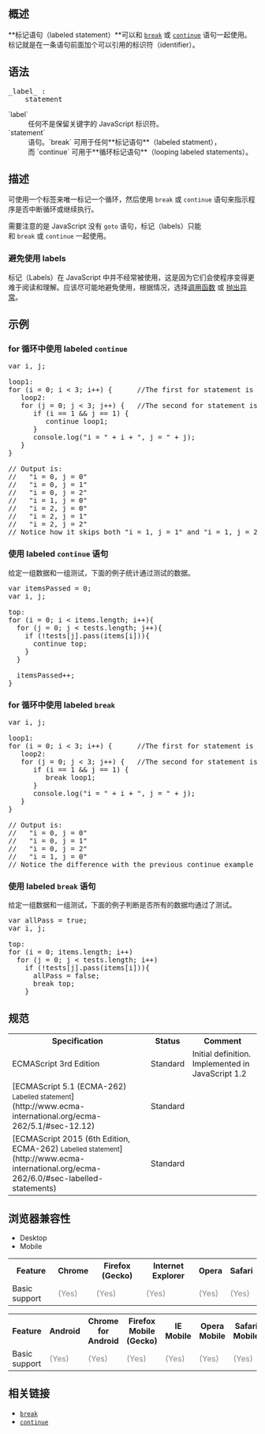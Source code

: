 ## 概述

**标记语句（labeled statement）**可以和 [`break`](/zh-CN/docs/Web/JavaScript/Reference/Statements/break "break 语句 中止当前循环，switch 语句或 label 语句，并把程序控制流转到紧接着被中止语句后面的语句。") 或 [`continue`](/zh-CN/docs/Web/JavaScript/Reference/Statements/continue "continue 语句结束当前（或标签）的循环语句的本次迭代，并继续执行循环的下一次迭代。") 语句一起使用。标记就是在一条语句前面加个可以引用的标识符（identifier）。

## 语法

<pre class="syntaxbox">_label_ :
   _statement_
</pre>

<dl>

<dt>`label`</dt>

<dd>任何不是保留关键字的 JavaScript 标识符。</dd>

<dt>`statement`</dt>

<dd>语句。`break` 可用于任何**标记语句**（labeled statment），而 `continue` 可用于**循环标记语句**（looping labeled statements）。</dd>

</dl>

## 描述

可使用一个标签来唯一标记一个循环，然后使用 `break` 或 `continue` 语句来指示程序是否中断循环或继续执行。

需要注意的是 JavaScript 没有 `goto` 语句，标记（labels）只能和 `break` 或 `continue` 一起使用。

<div class="warning">

### 避免使用 labels

标记（Labels）在 JavaScript 中并不经常被使用，这是因为它们会使程序变得更难于阅读和理解。应该尽可能地避免使用，根据情况，选择[调用函数](/zh-CN/docs/Web/JavaScript/Reference/Statements/function "function") 或 [抛出异常](/zh-CN/docs/Web/JavaScript/Reference/Statements/throw "throw")。

</div>

## 示例

### for 循环中使用 labeled `continue`

<pre class="brush: js">var i, j;

loop1:
for (i = 0; i < 3; i++) {      //The first for statement is labeled "loop1"
   loop2:
   for (j = 0; j < 3; j++) {   //The second for statement is labeled "loop2"
      if (i == 1 && j == 1) {
         continue loop1;
      }
      console.log("i = " + i + ", j = " + j);
   }
}

// Output is:
//   "i = 0, j = 0"
//   "i = 0, j = 1"
//   "i = 0, j = 2"
//   "i = 1, j = 0"
//   "i = 2, j = 0"
//   "i = 2, j = 1"
//   "i = 2, j = 2"
// Notice how it skips both "i = 1, j = 1" and "i = 1, j = 2"
</pre>

### 使用 labeled `continue` 语句

给定一组数据和一组测试，下面的例子统计通过测试的数据。

<pre class="brush: js">var itemsPassed = 0;
var i, j;

top:
for (i = 0; i < items.length; i++){
  for (j = 0; j < tests.length; j++){
    if (!tests[j].pass(items[i])){
      continue top;
    }
  }

  itemsPassed++;
}</pre>

### for 循环中使用 labeled `break`

<pre class="brush: js">var i, j;

loop1:
for (i = 0; i < 3; i++) {      //The first for statement is labeled "loop1"
   loop2:
   for (j = 0; j < 3; j++) {   //The second for statement is labeled "loop2"
      if (i == 1 && j == 1) {
         break loop1;
      }
      console.log("i = " + i + ", j = " + j);
   }
}

// Output is:
//   "i = 0, j = 0"
//   "i = 0, j = 1"
//   "i = 0, j = 2"
//   "i = 1, j = 0"
// Notice the difference with the previous continue example</pre>

### 使用 labeled `break` 语句

给定一组数据和一组测试，下面的例子判断是否所有的数据均通过了测试。

<pre class="brush: js">var allPass = true;
var i, j;

top:
for (i = 0; items.length; i++)
  for (j = 0; j < tests.length; i++)
    if (!tests[j].pass(items[i])){
      allPass = false;
      break top;
    }</pre>

## 规范

<table class="standard-table">

<tbody>

<tr>

<th scope="col">Specification</th>

<th scope="col">Status</th>

<th scope="col">Comment</th>

</tr>

<tr>

<td>ECMAScript 3rd Edition</td>

<td>Standard</td>

<td>Initial definition. Implemented in JavaScript 1.2</td>

</tr>

<tr>

<td>[ECMAScript 5.1 (ECMA-262)  
<small lang="zh-CN">Labelled statement</small>](http://www.ecma-international.org/ecma-262/5.1/#sec-12.12)</td>

<td><span class="spec-Standard">Standard</span></td>

<td> </td>

</tr>

<tr>

<td>[ECMAScript 2015 (6th Edition, ECMA-262)  
<small lang="zh-CN">Labelled statement</small>](http://www.ecma-international.org/ecma-262/6.0/#sec-labelled-statements)</td>

<td><span class="spec-Standard">Standard</span></td>

<td> </td>

</tr>

</tbody>

</table>

## 浏览器兼容性

<div class="htab"><a name="AutoCompatibilityTable" id="AutoCompatibilityTable"></a>

*   <a>Desktop</a>
*   <a>Mobile</a>

</div>

<div id="compat-desktop">

<table class="compat-table">

<tbody>

<tr>

<th>Feature</th>

<th>Chrome</th>

<th>Firefox (Gecko)</th>

<th>Internet Explorer</th>

<th>Opera</th>

<th>Safari</th>

</tr>

<tr>

<td>Basic support</td>

<td><span title="Please update this with the earliest version of support." style="color: #888;">(Yes)</span></td>

<td><span title="Please update this with the earliest version of support." style="color: #888;">(Yes)</span></td>

<td><span title="Please update this with the earliest version of support." style="color: #888;">(Yes)</span></td>

<td><span title="Please update this with the earliest version of support." style="color: #888;">(Yes)</span></td>

<td><span title="Please update this with the earliest version of support." style="color: #888;">(Yes)</span></td>

</tr>

</tbody>

</table>

</div>

<div id="compat-mobile">

<table class="compat-table">

<tbody>

<tr>

<th>Feature</th>

<th>Android</th>

<th>Chrome for Android</th>

<th>Firefox Mobile (Gecko)</th>

<th>IE Mobile</th>

<th>Opera Mobile</th>

<th>Safari Mobile</th>

</tr>

<tr>

<td>Basic support</td>

<td><span title="Please update this with the earliest version of support." style="color: #888;">(Yes)</span></td>

<td><span title="Please update this with the earliest version of support." style="color: #888;">(Yes)</span></td>

<td><span title="Please update this with the earliest version of support." style="color: #888;">(Yes)</span></td>

<td><span title="Please update this with the earliest version of support." style="color: #888;">(Yes)</span></td>

<td><span title="Please update this with the earliest version of support." style="color: #888;">(Yes)</span></td>

<td><span title="Please update this with the earliest version of support." style="color: #888;">(Yes)</span></td>

</tr>

</tbody>

</table>

</div>

## 相关链接

*   [`break`](/zh-CN/docs/Web/JavaScript/Reference/Statements/break "break 语句 中止当前循环，switch 语句或 label 语句，并把程序控制流转到紧接着被中止语句后面的语句。")
*   [`continue`](/zh-CN/docs/Web/JavaScript/Reference/Statements/continue "continue 语句结束当前（或标签）的循环语句的本次迭代，并继续执行循环的下一次迭代。")